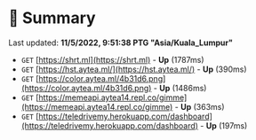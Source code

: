 # 📖 Summary
Last updated: **11/5/2022, 9:51:38 PTG "Asia/Kuala_Lumpur"**

- `GET` [https://shrt.ml](https://shrt.ml) - **Up** (1787ms)
- `GET` [https://hst.aytea.ml/](https://hst.aytea.ml/) - **Up** (390ms)
- `GET` [https://color.aytea.ml/4b31d6.png](https://color.aytea.ml/4b31d6.png) - **Up** (1486ms)
- `GET` [https://memeapi.aytea14.repl.co/gimme](https://memeapi.aytea14.repl.co/gimme) - **Up** (363ms)
- `GET` [https://teledrivemy.herokuapp.com/dashboard](https://teledrivemy.herokuapp.com/dashboard) - **Up** (197ms)
